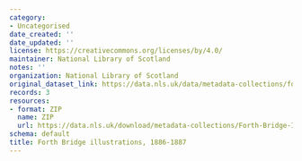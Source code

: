 ```yaml
---
category:
- Uncategorised
date_created: ''
date_updated: ''
license: https://creativecommons.org/licenses/by/4.0/
maintainer: National Library of Scotland
notes: ''
organization: National Library of Scotland
original_dataset_link: https://data.nls.uk/data/metadata-collections/forth-bridge-illustrations/
records: 3
resources:
- format: ZIP
  name: ZIP
  url: https://data.nls.uk/download/metadata-collections/Forth-Bridge-Illustrations-1886-1887.zip
schema: default
title: Forth Bridge illustrations, 1886-1887
---
```

